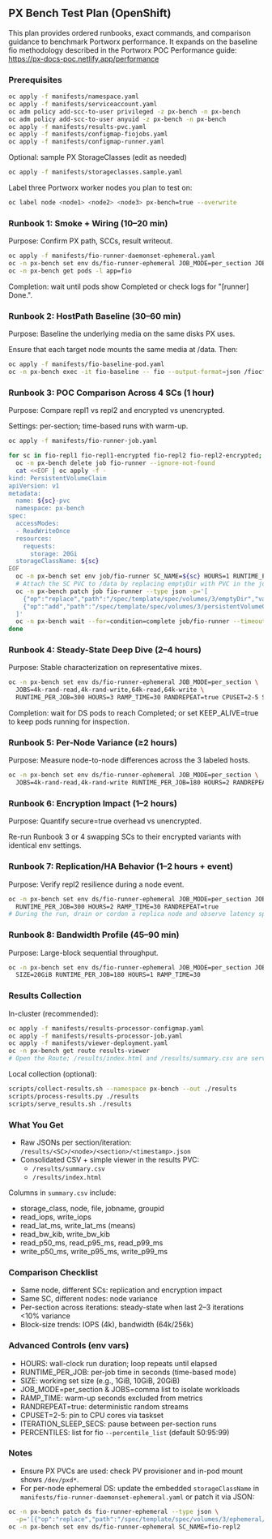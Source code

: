 ## PX Bench Test Plan (OpenShift)

This plan provides ordered runbooks, exact commands, and comparison guidance to benchmark Portworx performance. It expands on the baseline fio methodology described in the Portworx POC Performance guide: https://px-docs-poc.netlify.app/performance

### Prerequisites

```bash
oc apply -f manifests/namespace.yaml
oc apply -f manifests/serviceaccount.yaml
oc adm policy add-scc-to-user privileged -z px-bench -n px-bench
oc adm policy add-scc-to-user anyuid -z px-bench -n px-bench
oc apply -f manifests/results-pvc.yaml
oc apply -f manifests/configmap-fiojobs.yaml
oc apply -f manifests/configmap-runner.yaml
```

Optional: sample PX StorageClasses (edit as needed)

```bash
oc apply -f manifests/storageclasses.sample.yaml
```

Label three Portworx worker nodes you plan to test on:

```bash
oc label node <node1> <node2> <node3> px-bench=true --overwrite
```

### Runbook 1: Smoke + Wiring (10–20 min)

Purpose: Confirm PX path, SCCs, result writeout.

```bash
oc apply -f manifests/fio-runner-daemonset-ephemeral.yaml
oc -n px-bench set env ds/fio-runner-ephemeral JOB_MODE=per_section JOBS=4k-read,4k-write RUNTIME_PER_JOB=60 HOURS=0.5 RANDREPEAT=true
oc -n px-bench get pods -l app=fio
```

Completion: wait until pods show Completed or check logs for "[runner] Done.".

### Runbook 2: HostPath Baseline (30–60 min)

Purpose: Baseline the underlying media on the same disks PX uses.

Ensure that each target node mounts the same media at /data. Then:

```bash
oc apply -f manifests/fio-baseline-pod.yaml
oc -n px-bench exec -it fio-baseline -- fio --output-format=json /fiocfg/fiojobs.fio > fio-baseline.json
```

### Runbook 3: POC Comparison Across 4 SCs (1 hour)

Purpose: Compare repl1 vs repl2 and encrypted vs unencrypted.

Settings: per-section; time-based runs with warm-up.

```bash
oc apply -f manifests/fio-runner-job.yaml

for sc in fio-repl1 fio-repl1-encrypted fio-repl2 fio-repl2-encrypted; do
  oc -n px-bench delete job fio-runner --ignore-not-found
  cat <<EOF | oc apply -f -
kind: PersistentVolumeClaim
apiVersion: v1
metadata:
  name: ${sc}-pvc
  namespace: px-bench
spec:
  accessModes:
  - ReadWriteOnce
  resources:
    requests:
      storage: 20Gi
  storageClassName: ${sc}
EOF
  oc -n px-bench set env job/fio-runner SC_NAME=${sc} HOURS=1 RUNTIME_PER_JOB=120 JOB_MODE=per_section RANDREPEAT=true RAMP_TIME=30
  # Attach the SC PVC to /data by replacing emptyDir with PVC in the job spec
  oc -n px-bench patch job fio-runner --type json -p='[
    {"op":"replace","path":"/spec/template/spec/volumes/3/emptyDir","value":null},
    {"op":"add","path":"/spec/template/spec/volumes/3/persistentVolumeClaim","value":{"claimName":"'${sc}'-pvc"}}
  ]'
  oc -n px-bench wait --for=condition=complete job/fio-runner --timeout=24h || true
done
```

### Runbook 4: Steady-State Deep Dive (2–4 hours)

Purpose: Stable characterization on representative mixes.

```bash
oc -n px-bench set env ds/fio-runner-ephemeral JOB_MODE=per_section \
  JOBS=4k-rand-read,4k-rand-write,64k-read,64k-write \
  RUNTIME_PER_JOB=300 HOURS=3 RAMP_TIME=30 RANDREPEAT=true CPUSET=2-5 SIZE=10GiB
```

Completion: wait for DS pods to reach Completed; or set KEEP_ALIVE=true to keep pods running for inspection.

### Runbook 5: Per-Node Variance (≥2 hours)

Purpose: Measure node-to-node differences across the 3 labeled hosts.

```bash
oc -n px-bench set env ds/fio-runner-ephemeral JOB_MODE=per_section \
  JOBS=4k-rand-read,4k-rand-write RUNTIME_PER_JOB=180 HOURS=2 RANDREPEAT=true RAMP_TIME=30
```

### Runbook 6: Encryption Impact (1–2 hours)

Purpose: Quantify secure=true overhead vs unencrypted.

Re-run Runbook 3 or 4 swapping SCs to their encrypted variants with identical env settings.

### Runbook 7: Replication/HA Behavior (1–2 hours + event)

Purpose: Verify repl2 resilience during a node event.

```bash
oc -n px-bench set env ds/fio-runner-ephemeral JOB_MODE=per_section JOBS=4k-rand-write \
  RUNTIME_PER_JOB=300 HOURS=2 RAMP_TIME=30 RANDREPEAT=true
# During the run, drain or cordon a replica node and observe latency spike & recovery
```

### Runbook 8: Bandwidth Profile (45–90 min)

Purpose: Large-block sequential throughput.

```bash
oc -n px-bench set env ds/fio-runner-ephemeral JOB_MODE=per_section JOBS=256k-read,256k-write \
  SIZE=20GiB RUNTIME_PER_JOB=180 HOURS=1 RAMP_TIME=30
```

### Results Collection

In-cluster (recommended):

```bash
oc apply -f manifests/results-processor-configmap.yaml
oc apply -f manifests/results-processor-job.yaml
oc apply -f manifests/viewer-deployment.yaml
oc -n px-bench get route results-viewer
# Open the Route; /results/index.html and /results/summary.csv are served from the PVC
```

Local collection (optional):

```bash
scripts/collect-results.sh --namespace px-bench --out ./results
scripts/process-results.py ./results
scripts/serve_results.sh ./results
```

### What You Get

- Raw JSONs per section/iteration: `/results/<SC>/<node>/<section>/<timestamp>.json`
- Consolidated CSV + simple viewer in the results PVC:
  - `/results/summary.csv`
  - `/results/index.html`

Columns in `summary.csv` include:

- storage_class, node, file, jobname, groupid
- read_iops, write_iops
- read_lat_ms, write_lat_ms (means)
- read_bw_kib, write_bw_kib
- read_p50_ms, read_p95_ms, read_p99_ms
- write_p50_ms, write_p95_ms, write_p99_ms

### Comparison Checklist

- Same node, different SCs: replication and encryption impact
- Same SC, different nodes: node variance
- Per-section across iterations: steady-state when last 2–3 iterations <10% variance
- Block-size trends: IOPS (4k), bandwidth (64k/256k)

### Advanced Controls (env vars)

- HOURS: wall-clock run duration; loop repeats until elapsed
- RUNTIME_PER_JOB: per-job time in seconds (time-based mode)
- SIZE: working set size (e.g., 1GiB, 10GiB, 20GiB)
- JOB_MODE=per_section & JOBS=comma list to isolate workloads
- RAMP_TIME: warm-up seconds excluded from metrics
- RANDREPEAT=true: deterministic random streams
- CPUSET=2-5: pin to CPU cores via taskset
- ITERATION_SLEEP_SECS: pause between per-section runs
- PERCENTILES: list for fio `--percentile_list` (default 50:95:99)

### Notes

- Ensure PX PVCs are used: check PV provisioner and in-pod mount shows `/dev/pxd*`.
- For per-node ephemeral DS: update the embedded `storageClassName` in `manifests/fio-runner-daemonset-ephemeral.yaml` or patch it via JSON:

```bash
oc -n px-bench patch ds fio-runner-ephemeral --type json \
  -p='[{"op":"replace","path":"/spec/template/spec/volumes/3/ephemeral/volumeClaimTemplate/spec/storageClassName","value":"fio-repl2"}]'
oc -n px-bench set env ds/fio-runner-ephemeral SC_NAME=fio-repl2
```


